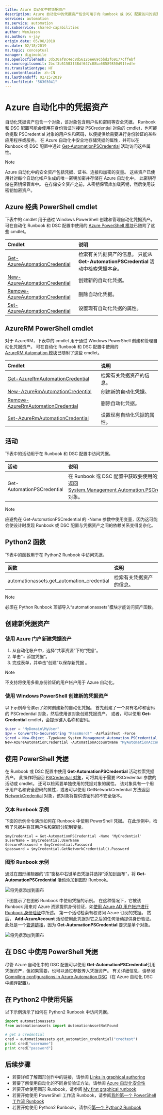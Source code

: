 ```yaml
---
title: Azure 自动化中的凭据资产
description: Azure 自动化中的凭据资产包含可用于向 Runbook 或 DSC 配置访问的资源进行身份验证的安全凭据。 本文介绍如何创建凭据资产并在 Runbook 或 DSC 配置中使用它们。
services: automation
ms.service: automation
ms.subservice: shared-capabilities
author: WenJason
ms.author: v-jay
origin.date: 05/08/2018
ms.date: 02/18/2019
ms.topic: conceptual
manager: digimobile
ms.openlocfilehash: 3d530af8c4ec8d56126ee69cbbd2f69177cffebf
ms.sourcegitcommit: 2bcf3b51503f38df647c08ba68589850d91fedfe
ms.translationtype: HT
ms.contentlocale: zh-CN
ms.lasthandoff: 02/15/2019
ms.locfileid: "56303041"
---
```

# <a name="credential-assets-in-azure-automation"></a>Azure 自动化中的凭据资产

自动化凭据资产包含一个对象，该对象包含用户名和密码等安全凭据。 Runbook 和 DSC 配置可能会使用在身份验证时接受 PSCredential 对象的 cmdlet，也可能会提取 PSCredential 对象的用户名和密码，以便提供给需要进行身份验证的某些应用程序或服务。 在 Azure 自动化中安全地存储凭据的属性，并可以在 Runbook 或 DSC 配置中通过 [Get-AutomationPSCredential](https://msdn.microsoft.com/library/system.management.automation.pscredential.aspx) 活动访问这些属性。

> [!NOTE]
> Azure 自动化中的安全资产包括凭据、证书、连接和加密的变量。 这些资产已使用针对每个自动化帐户生成的唯一密钥加密并存储在 Azure 自动化中。 此密钥存储在密钥保管库中。 在存储安全资产之前，从密钥保管库加载密钥，然后使用该密钥加密资产。

## <a name="azure-classic-powershell-cmdlets"></a>Azure 经典 PowerShell cmdlet

下表中的 cmdlet 用于通过 Windows PowerShell 创建和管理自动化凭据资产。  可在自动化 Runbook 和 DSC 配置中使用的 [Azure PowerShell 模块](https://docs.microsoft.com/powershell/azure/overview)已随附了这些 cmdlet。

| Cmdlet | 说明 |
|:--- |:--- |
| [Get-AzureAutomationCredential](https://docs.microsoft.com/powershell/module/servicemanagement/azure/get-azureautomationcredential?view=azuresmps-3.7.0) |检索有关凭据资产的信息。 只能从 **Get-AutomationPSCredential** 活动中检索凭据本身。 |
| [New-AzureAutomationCredential](https://docs.microsoft.com/powershell/module/servicemanagement/azure/new-azureautomationcredential?view=azuresmps-3.7.0) |创建新的自动化凭据。 |
| [Remove- AzureAutomationCredential](https://docs.microsoft.com/powershell/module/servicemanagement/azure/new-azureautomationcredential?view=azuresmps-3.7.0) |删除自动化凭据。 |
| [Set- AzureAutomationCredential](https://docs.microsoft.com/powershell/module/servicemanagement/azure/new-azureautomationcredential?view=azuresmps-3.7.0) |设置现有自动化凭据的属性。 |

## <a name="azurerm-powershell-cmdlets"></a>AzureRM PowerShell cmdlet

对于 AzureRM，下表中的 cmdlet 用于通过 Windows PowerShell 创建和管理自动化凭据资产。  可在自动化 Runbook 和 DSC 配置中使用的 [AzureRM.Automation 模块](https://docs.microsoft.com/powershell/azure/overview)已随附了这些 cmdlet。

| Cmdlet | 说明 |
|:--- |:--- |
| [Get-AzureRmAutomationCredential](https://docs.microsoft.com/powershell/module/azurerm.automation/get-azurermautomationcredential?view=azurermps-4.4.0) |检索有关凭据资产的信息。  |
| [New-AzureRmAutomationCredential](https://docs.microsoft.com/powershell/module/azurerm.automation/new-azurermautomationcredential?view=azurermps-4.4.0) |创建新的自动化凭据。 |
| [Remove-AzureRmAutomationCredential](https://docs.microsoft.com/powershell/module/azurerm.automation/remove-azurermautomationcredential?view=azurermps-4.4.0) |删除自动化凭据。 |
| [Set-AzureRmAutomationCredential](https://docs.microsoft.com/powershell/module/azurerm.automation/set-azurermautomationcredential?view=azurermps-4.4.0) |设置现有自动化凭据的属性。 |

## <a name="activities"></a>活动

下表中的活动用于在 Runbook 和 DSC 配置中访问凭据。

| 活动 | 说明 |
|:--- |:--- |
| Get-AutomationPSCredential |在 Runbook 或 DSC 配置中获取要使用的凭据。 返回 [System.Management.Automation.PSCredential](https://msdn.microsoft.com/library/system.management.automation.pscredential) 对象。 |

> [!NOTE]
> 应避免在 Get-AutomationPSCredential 的 -Name 参数中使用变量，因为这可能会使设计时发现 Runbook 或 DSC 配置与凭据资产之间的依赖关系变得复杂化。

## <a name="python2-functions"></a>Python2 函数

下表中的函数用于在 Python2 Runbook 中访问凭据。

| 函数 | 说明 |
|:---|:---|
| automationassets.get_automation_credential | 检索有关凭据资产的信息。 |

> [!NOTE]
> 必须在 Python Runbook 顶部导入“automationassets”模块才能访问资产函数。

## <a name="creating-a-new-credential-asset"></a>创建新凭据资产

### <a name="to-create-a-new-credential-asset-with-the-azure-portal"></a>使用 Azure 门户新建凭据资产

1. 从自动化帐户中，选择“共享资源”下的“凭据”。
1. 单击“+ 添加凭据”。
1. 完成表单，并单击“创建”以保存新凭据  。

> [!NOTE]
> 不支持将使用多重身份验证的用户帐户用于 Azure 自动化。

### <a name="to-create-a-new-credential-asset-with-windows-powershell"></a>使用 Windows PowerShell 创建新的凭据资产

以下示例命令演示了如何创建新的自动化凭据。 首先创建了一个具有名称和密码的 PSCredential 对象，然后使用该对象创建凭据资产。 或者，可以使用 **Get-Credential** cmdlet，会提示键入名称和密码。

```powershell
$user = "MyDomain\MyUser"
$pw = ConvertTo-SecureString "PassWord!" -AsPlainText -Force
$cred = New-Object -TypeName System.Management.Automation.PSCredential -ArgumentList $user, $pw
New-AzureAutomationCredential -AutomationAccountName "MyAutomationAccount" -Name "MyCredential" -Value $cred
```

## <a name="using-a-powershell-credential"></a>使用 PowerShell 凭据

在 Runbook 或 DSC 配置中使用 **Get-AutomationPSCredential** 活动检索凭据资产。 此操作将返回 [PSCredential 对象](https://msdn.microsoft.com/library/system.management.automation.pscredential.aspx)，可将其用于需要 PSCredential 参数的活动或 cmdlet。 还可以检索要单独使用的凭据对象的属性。 该对象具有一个用于用户名和安全密码的属性，或者可以使用 GetNetworkCredential 方法返回 [NetworkCredential](https://msdn.microsoft.com/library/system.net.networkcredential.aspx) 对象，该对象将提供该密码的不安全版本。

### <a name="textual-runbook-sample"></a>文本 Runbook 示例

下面的示例命令演示如何在 Runbook 中使用 PowerShell 凭据。 在此示例中，检索了凭据并将其用户名和密码分配到变量。

```azurepowershell
$myCredential = Get-AutomationPSCredential -Name 'MyCredential'
$userName = $myCredential.UserName
$securePassword = $myCredential.Password
$password = $myCredential.GetNetworkCredential().Password
```

### <a name="graphical-runbook-sample"></a>图形 Runbook 示例

通过在图形编辑器的“库”窗格中右键单击凭据并选择“添加到画布”，将 **Get-AutomationPSCredential** 活动添加到图形 Runbook。

![将凭据添加到画布](media/automation-credentials/credential-add-canvas.png)

下图显示了在图形 Runbook 中使用凭据的示例。  在这种情况下，它被该 Runbook 用来对 Azure 资源提供身份验证，如[使用 Azure AD 用户帐户进行 Runbook 身份验证](automation-create-aduser-account.md)中所述。  第一个活动检索有权访问 Azure 订阅的凭据。  然后， **Add-AzureAccount** 活动使用此凭据对它之后的任何活动提供身份验证。  此处是一个[管道链接](automation-graphical-authoring-intro.md#links-and-workflow)，因为 **Get-AutomationPSCredential** 要求是单个对象。  

![将凭据添加到画布](media/automation-credentials/get-credential.png)

## <a name="using-a-powershell-credential-in-dsc"></a>在 DSC 中使用 PowerShell 凭据

尽管 Azure 自动化中的 DSC 配置可以使用 **Get-AutomationPSCredential**引用凭据资产，但如果需要，也可以通过参数传入凭据资产。 有关详细信息，请参阅 [Compiling configurations in Azure Automation DSC](automation-dsc-compile.md#credential-assets)（在 Azure 自动化 DSC 中编译配置）。

## <a name="using-credentials-in-python2"></a>在 Python2 中使用凭据

以下示例演示了如何在 Python2 Runbook 中访问凭据。

```python
import automationassets
from automationassets import AutomationAssetNotFound

# get a credential
cred = automationassets.get_automation_credential("credtest")
print cred["username"]
print cred["password"]
```

## <a name="next-steps"></a>后续步骤

* 若要详细了解图形创作中的链接，请参阅 [Links in graphical authoring](automation-graphical-authoring-intro.md#links-and-workflow)
* 若要了解使用自动化的不同身份验证方法，请参阅 [Azure 自动化安全性](automation-security-overview.md)
* 若要开始使用图形 Runbook，请参阅 [My first graphical runbook](automation-first-runbook-graphical.md)
* 若要开始使用 PowerShell 工作流 Runbook，请参阅[我的第一个 PowerShell 工作流 Runbook](automation-first-runbook-textual.md) 
* 若要开始使用 Python2 Runbook，请参阅[第一个 Python2 Runbook](automation-first-runbook-textual-python2.md) 


